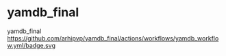 # yamdb_final
yamdb_final
https://github.com/arhipvp/yamdb_final/actions/workflows/yamdb_workflow.yml/badge.svg